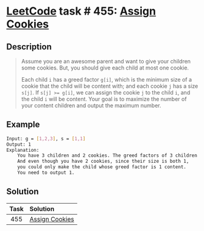 # [LeetCode][leetcode] task # 455: [Assign Cookies][task]

Description
-----------

> Assume you are an awesome parent and want to give your children some cookies.
> But, you should give each child at most one cookie.
> 
> Each child `i` has a greed factor `g[i]`, which is the minimum size of a cookie
> that the child will be content with; and each cookie `j` has a size `s[j]`.
> If `s[j] >= g[i]`, we can assign the cookie `j` to the child `i`, and the child `i` will be content.
> Your goal is to maximize the number of your content children and output the maximum number.

 Example
-------

```sh
Input: g = [1,2,3], s = [1,1]
Output: 1
Explanation:
    You have 3 children and 2 cookies. The greed factors of 3 children are 1, 2, 3. 
    And even though you have 2 cookies, since their size is both 1,
    you could only make the child whose greed factor is 1 content.
    You need to output 1.
```

Solution
--------

| Task | Solution                   |
|:----:|:---------------------------|
| 455  | [Assign Cookies][solution] |


[leetcode]: <http://leetcode.com/>
[task]: <https://leetcode.com/problems/assign-cookies/>
[solution]: <https://github.com/wellaxis/praxis-leetcode/blob/main/src/main/java/com/witalis/praxis/leetcode/task/h5/p455/option/Practice.java>

